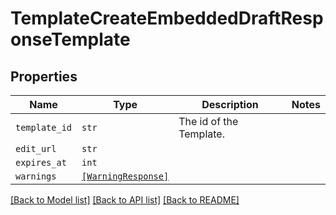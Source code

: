 # TemplateCreateEmbeddedDraftResponseTemplate



## Properties

| Name | Type | Description | Notes |
| ---- | ---- | ----------- | ----- |
| `template_id` | ```str``` |  The id of the Template.  |  |
| `edit_url` | ```str``` |    |  |
| `expires_at` | ```int``` |    |  |
| `warnings` | [```[WarningResponse]```](WarningResponse.md) |    |  |


[[Back to Model list]](../README.md#documentation-for-models) [[Back to API list]](../README.md#documentation-for-api-endpoints) [[Back to README]](../README.md)


